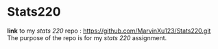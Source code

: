 # Stats220
**link** to my *stats 220* repo : https://github.com/MarvinXu123/Stats220.git
The purpose of the repo is for my *stats 220* assignment.
